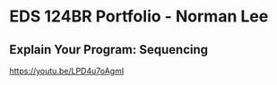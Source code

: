 # EDS 124BR Portfolio - Norman Lee

## Explain Your Program: Sequencing

https://youtu.be/LPD4u7oAgmI 
